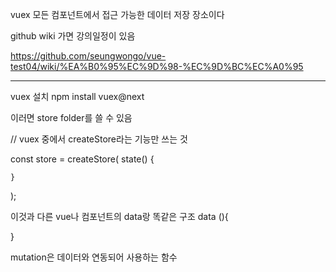 vuex 모든 컴포넌트에서 접근 가능한 데이터 저장 장소이다

github wiki 가면 강의일정이 있음

https://github.com/seungwongo/vue-test04/wiki/%EA%B0%95%EC%9D%98-%EC%9D%BC%EC%A0%95

---

vuex 설치
npm install vuex@next

이러면 store folder를 쓸 수 있음

// vuex 중에서 createStore라는 기능만 쓰는 것

const store = createStore(
state() {

    }

);

이것과
다른 vue나 컴포넌트의 data랑 똑같은 구조
data (){

}

mutation은 데이터와 연동되어 사용하는 함수
